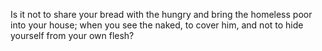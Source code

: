 Is it not to share your bread with the hungry and bring the homeless poor into your house; when you see the naked, to cover him, and not to hide yourself from your own flesh?
